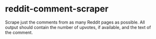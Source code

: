 # reddit-comment-scraper
Scrape just the comments from as many Reddit pages as possible.
All output should contain the number of upvotes, if available, and the text of the comment.

